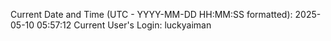Current Date and Time (UTC - YYYY-MM-DD HH:MM:SS formatted): 2025-05-10 05:57:12
Current User's Login: luckyaiman
